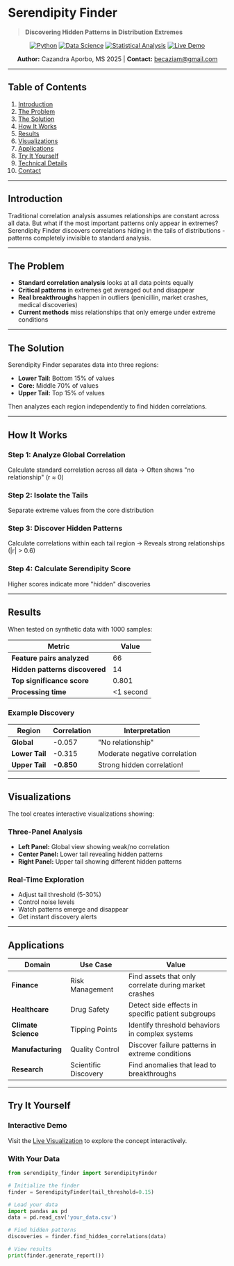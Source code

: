 # **Serendipity Finder**
> **Discovering Hidden Patterns in Distribution Extremes**

<div align="center">

[![Python](https://img.shields.io/badge/Python-3.8+-FFE4E1?style=for-the-badge&logo=python&logoColor=9B5969)](https://python.org)
[![Data Science](https://img.shields.io/badge/Data%20Science-E6E6FA?style=for-the-badge&logo=jupyter&logoColor=9370DB)](https://jupyter.org)
[![Statistical Analysis](https://img.shields.io/badge/Statistical%20Analysis-F0F8FF?style=for-the-badge&logo=plotly&logoColor=87CEEB)](https://plotly.com)
[![Live Demo](https://img.shields.io/badge/Live%20Demo-View%20Visualization-FFF0F5?style=for-the-badge)](https://cazzy-aporbo.github.io/Serendipity-Finder/)

**Author:** Cazandra Aporbo, MS 2025 | **Contact:** becaziam@gmail.com

</div>

---

## **Table of Contents**
1. [Introduction](#introduction)  
2. [The Problem](#the-problem)  
3. [The Solution](#the-solution)  
4. [How It Works](#how-it-works)  
5. [Results](#results)  
6. [Visualizations](#visualizations)  
7. [Applications](#applications)  
8. [Try It Yourself](#try-it-yourself)  
9. [Technical Details](#technical-details)  
10. [Contact](#contact)  

---

## **Introduction**

Traditional correlation analysis assumes relationships are constant across all data. But what if the most important patterns only appear in extremes? Serendipity Finder discovers correlations hiding in the tails of distributions - patterns completely invisible to standard analysis.

---

## **The Problem**

- **Standard correlation analysis** looks at all data points equally
- **Critical patterns** in extremes get averaged out and disappear  
- **Real breakthroughs** happen in outliers (penicillin, market crashes, medical discoveries)
- **Current methods** miss relationships that only emerge under extreme conditions

---

## **The Solution**

Serendipity Finder separates data into three regions:
- **Lower Tail:** Bottom 15% of values
- **Core:** Middle 70% of values  
- **Upper Tail:** Top 15% of values

Then analyzes each region independently to find hidden correlations.

---

## **How It Works**

### **Step 1: Analyze Global Correlation**
Calculate standard correlation across all data → Often shows "no relationship" (r ≈ 0)

### **Step 2: Isolate the Tails**
Separate extreme values from the core distribution

### **Step 3: Discover Hidden Patterns**
Calculate correlations within each tail region → Reveals strong relationships (|r| > 0.6)

### **Step 4: Calculate Serendipity Score**

Higher scores indicate more "hidden" discoveries

---

## **Results**

When tested on synthetic data with 1000 samples:

| Metric | Value |
|--------|-------|
| **Feature pairs analyzed** | 66 |
| **Hidden patterns discovered** | 14 |
| **Top significance score** | 0.801 |
| **Processing time** | <1 second |

### **Example Discovery**

| Region | Correlation | Interpretation |
|--------|------------|----------------|
| **Global** | -0.057 | "No relationship" |
| **Lower Tail** | -0.315 | Moderate negative correlation |
| **Upper Tail** | **-0.850** | Strong hidden correlation! |

---

## **Visualizations**

The tool creates interactive visualizations showing:

### **Three-Panel Analysis**
- **Left Panel:** Global view showing weak/no correlation
- **Center Panel:** Lower tail revealing hidden patterns
- **Right Panel:** Upper tail showing different hidden patterns

### **Real-Time Exploration**
- Adjust tail threshold (5-30%)
- Control noise levels
- Watch patterns emerge and disappear
- Get instant discovery alerts

---

## **Applications**

| Domain | Use Case | Value |
|--------|----------|-------|
| **Finance** | Risk Management | Find assets that only correlate during market crashes |
| **Healthcare** | Drug Safety | Detect side effects in specific patient subgroups |
| **Climate Science** | Tipping Points | Identify threshold behaviors in complex systems |
| **Manufacturing** | Quality Control | Discover failure patterns in extreme conditions |
| **Research** | Scientific Discovery | Find anomalies that lead to breakthroughs |

---

## **Try It Yourself**

### **Interactive Demo**
Visit the [Live Visualization](https://cazzy-aporbo.github.io/Serendipity-Finder/) to explore the concept interactively.

### **With Your Data**
```python
from serendipity_finder import SerendipityFinder

# Initialize the finder
finder = SerendipityFinder(tail_threshold=0.15)

# Load your data
import pandas as pd
data = pd.read_csv('your_data.csv')

# Find hidden patterns
discoveries = finder.find_hidden_correlations(data)

# View results
print(finder.generate_report())
